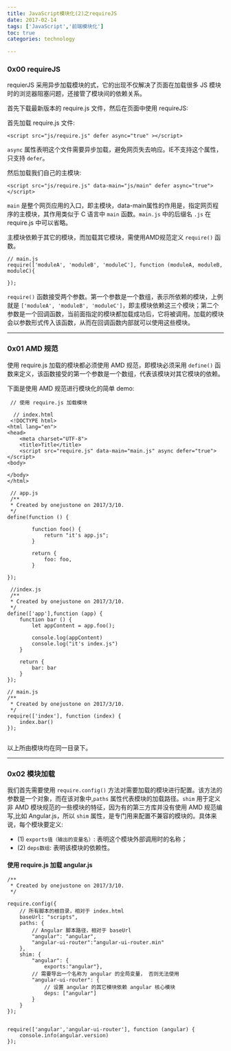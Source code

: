 ```yaml
---
title: JavaScript模块化(2)之requireJS  
date: 2017-02-14      
tags: ['JavaScript','前端模块化']
toc: true
categories: technology

---
```

### 0x00 requireJS
requierJS 采用异步加载模块的式，它的出现不仅解决了页面在加载很多 JS 模块时的浏览器阻塞问题，还接管了模块间的依赖关系。

首先下载最新版本的 require.js 文件，然后在页面中使用 requireJS:

首先加载 require.js 文件:

```
<script src="js/require.js" defer async="true" ></script>
```

`async` 属性表明这个文件需要异步加载，避免网页失去响应。IE不支持这个属性，只支持 `defer`。

然后加载我们自己的主模块:

```
<script src="js/require.js" data-main="js/main" defer async="true"></script>
```

`main` 是整个网页应用的入口，即主模块，data-main属性的作用是，指定网页程序的主模块，其作用类似于 C 语言中 `main` 函数。`main.js` 中的后缀名 `.js` 在 require.js 中可以省略。

主模块依赖于其它的模块，而加载其它模块，需使用AMD规范定义 `require()` 函数。


``` 
// main.js
require(['moduleA', 'moduleB', 'moduleC'], function (moduleA, moduleB, moduleC){
    
});
```

`require()` 函数接受两个参数。第一个参数是一个数组，表示所依赖的模块，上例就是 `['moduleA', 'moduleB', 'moduleC']`，即主模块依赖这三个模块；第二个参数是一个回调函数，当前面指定的模块都加载成功后，它将被调用。加载的模块会以参数形式传入该函数，从而在回调函数内部就可以使用这些模块。


---
### 0x01 AMD 规范
使用 require.js 加载的模块都必须使用 AMD 规范，即模块必须采用 `define()` 函数来定义，该函数接受的第一个参数是一个数组，代表该模块对其它模块的依赖。

下面是使用 AMD 规范进行模块化的简单 demo:

```
 // 使用 require.js 加载模块
 
  // index.html
 <!DOCTYPE html>
<html lang="en">
<head>
    <meta charset="UTF-8">
    <title>Title</title>
    <script src="require.js" data-main="main.js" async defer="true"></script>
<body>

</body>
</html>

 // app.js
 /**
 * Created by onejustone on 2017/3/10.
 */
define(function () {

		function foo() {
			return "it's app.js";
		}
		
		return {
			foo: foo,
		}

});

 //index.js
 /**
 * Created by onejustone on 2017/3/10.
 */
define(['app'],function (app) {
	function bar () {
		let appContent = app.foo();

		console.log(appContent)
		console.log("it's index.js")
	}

	return {
		bar: bar
	}
});

// main.js
/**
 * Created by onejustone on 2017/3/10.
 */
require(['index'], function (index) {
	index.bar()
});
 
```

以上所由模块均在同一目录下。


---
### 0x02 模块加载
我们首先需要使用 `require.config()` 方法对需要加载的模块进行配置。该方法的参数是一个对象，而在该对象中,`paths` 属性代表模块的加载路径。`shim` 用于定义非 AMD 模块规范的一些模块的特征，因为有的第三方库并没有使用 AMD 规范编写,比如 Angular.js，所以
 `shim` 属性，是专门用来配置不兼容的模块的。具体来说，每个模块要定义:
 
 * (1) `exports值（输出的变量名）`: 表明这个模块外部调用时的名称；   
 * (2) `deps数组`: 表明该模块的依赖性。

#### 使用 require.js 加载 angular.js

```
/**
 * Created by onejustone on 2017/3/10.
 */

require.config({
	// 所有脚本的根目录，相对于 index.html
	baseUrl: "scripts",
	paths: {
		// Angular 脚本路径，相对于 baseUrl
		"angular": "angular",
		"angular-ui-router":"angular-ui-router.min"
	},
	shim: {
		"angular": {
			exports:"angular"},
		// 需要导出一个名称为 angular 的全局变量， 否则无法使用
		"angular-ui-router": {
			// 设置 angular 的其它模块依赖 angular 核心模块
			deps: ["angular"]
		}
	}
});


require(['angular','angular-ui-router'], function (angular) {
	console.info(angular.version)
});
```



